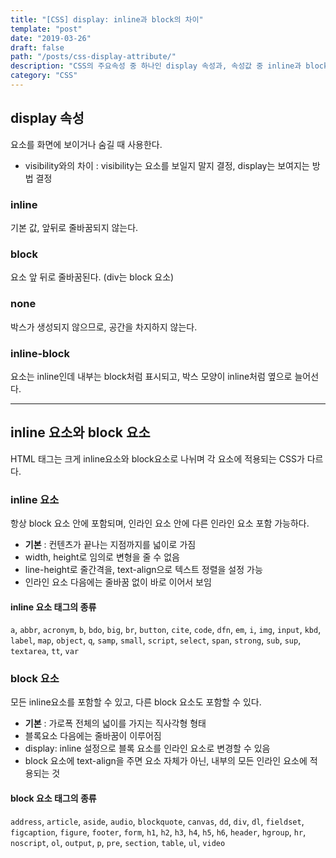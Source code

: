 ```yaml
---
title: "[CSS] display: inline과 block의 차이"
template: "post"
date: "2019-03-26"
draft: false
path: "/posts/css-display-attribute/"
description: "CSS의 주요속성 중 하나인 display 속성과, 속성값 중 inline과 block이 어떤 차이가 있는지 정리한 글입니다."
category: "CSS"
---
```


## display 속성

요소를 화면에 보이거나 숨길 때 사용한다.

- visibility와의 차이 : visibility는 요소를 보일지 말지 결정, display는 보여지는 방법 결정

### inline

기본 값, 앞뒤로 줄바꿈되지 않는다.

### block

요소 앞 뒤로 줄바꿈된다. (div는 block 요소)

### none

박스가 생성되지 않으므로, 공간을 차지하지 않는다.

### inline-block

요소는 inline인데 내부는 block처럼 표시되고, 박스 모양이 inline처럼 옆으로 늘어선다.

---

## inline 요소와 block 요소

HTML 태그는 크게 inline요소와 block요소로 나뉘며 각 요소에 적용되는 CSS가 다르다.

### inline 요소

항상 block 요소 안에 포함되며, 인라인 요소 안에 다른 인라인 요소 포함 가능하다.

- **기본** : 컨텐츠가 끝나는 지점까지를 넓이로 가짐
- width, height로 임의로 변형을 줄 수 없음
- line-height로 줄간격을, text-align으로 텍스트 정렬을 설정 가능
- 인라인 요소 다음에는 줄바꿈 없이 바로 이어서 보임

#### inline 요소 태그의 종류

`a`, `abbr`, `acronym`, `b`, `bdo`, `big`, `br`, `button`, `cite`, `code`, `dfn`, `em`, `i`, `img`, `input`, `kbd`, `label`, `map`, `object`, `q`, `samp`, `small`, `script`, `select`, `span`, `strong`, `sub`, `sup`, `textarea`, `tt`, `var`

### block 요소

모든 inline요소를 포함할 수 있고, 다른 block 요소도 포함할 수 있다.

- **기본** : 가로폭 전체의 넓이를 가지는 직사각형 형태
- 블록요소 다음에는 줄바꿈이 이루어짐
- display: inline 설정으로 블록 요소를 인라인 요소로 변경할 수 있음
- block 요소에 text-align을 주면 요소 자체가 아닌, 내부의 모든 인라인 요소에 적용되는 것

#### block 요소 태그의 종류

`address`, `article`, `aside`, `audio`, `blockquote`, `canvas`, `dd`, `div`, `dl`, `fieldset`, `figcaption`, `figure`, `footer`, `form`, `h1`, `h2`, `h3`, `h4`, `h5`, `h6`, `header`, `hgroup`, `hr`, `noscript`, `ol`, `output`, `p`, `pre`, `section`, `table`, `ul`, `video`
